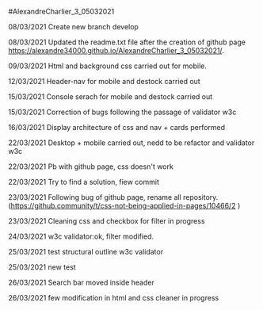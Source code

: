 #AlexandreCharlier_3_05032021

08/03/2021
Create new branch develop

08/03/2021
Updated the readme.txt file after the creation of github page
https://alexandre34000.github.io/AlexandreCharlier_3_05032021/.

09/03/2021
Html and background css carried out for mobile.

12/03/2021
Header-nav for mobile and destock carried out

15/03/2021
Console serach for mobile and destock carried out

15/03/2021
Correction of bugs following the passage of validator w3c

16/03/2021
Display architecture of css and nav + cards performed

22/03/2021
Desktop + mobile carried out, nedd to be refactor and validator w3c

22/03/2021
Pb with github page, css doesn't work

22/03/2021
Try to find a solution, fiew commit

23/03/2021
Following bug of github page, rename all repository.(https://github.community/t/css-not-being-applied-in-pages/10466/2 )

23/03/2021
Cleaning css and checkbox for filter in progress

24/03/2021
w3c validator:ok, filter modified.

25/03/2021
test structural outline w3c validator

25/03/2021
new test

26/03/2021
Search bar moved inside header

26/03/2021
few modification in html and css cleaner in progress
